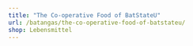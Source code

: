 ```yaml
---
title: "The Co-operative Food of BatStateU"
url: /batangas/the-co-operative-food-of-batstateu/
shop: Lebensmittel
---
```

